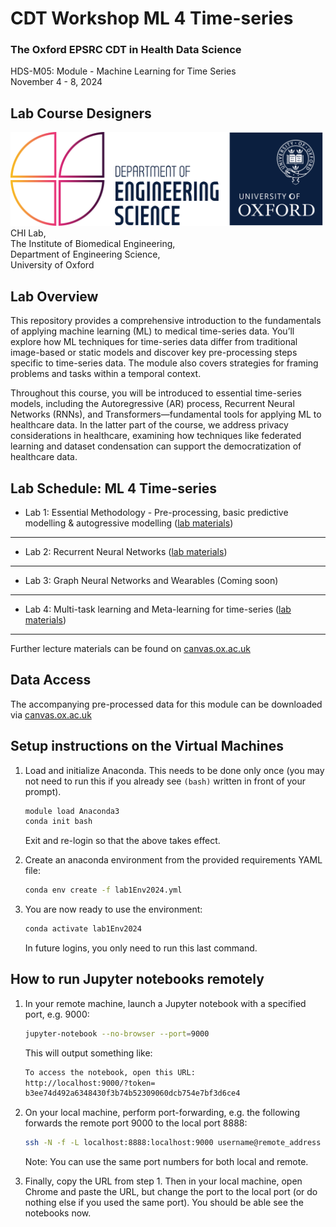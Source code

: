# CDT Workshop ML 4 Time-series
### The Oxford EPSRC CDT in Health Data Science
HDS-M05: Module - Machine Learning for Time Series <br>
November 4 - 8, 2024 <br>


## Lab Course Designers
<!-- ALL-CONTRIBUTORS-LIST:START - Do not remove or modify this section -->
<!-- prettier-ignore-start -->
<!-- markdownlint-disable -->


<!-- markdownlint-restore -->
<!-- prettier-ignore-end -->

<!-- ALL-CONTRIBUTORS-LIST:END -->

<img src="./img/oxford_eng_logo.png" width="500" height="150" />
CHI Lab,<br/>
The Institute of Biomedical Engineering, <br />
Department of Engineering Science,<br />
University of Oxford<br />

## Lab Overview
This repository provides a comprehensive introduction to the fundamentals of applying machine learning (ML) to medical time-series data. You’ll explore how ML techniques for time-series data differ from traditional image-based or static models and discover key pre-processing steps specific to time-series data. The module also covers strategies for framing problems and tasks within a temporal context.

Throughout this course, you will be introduced to essential time-series models, including the Autoregressive (AR) process, Recurrent Neural Networks (RNNs), and Transformers—fundamental tools for applying ML to healthcare data. In the latter part of the course, we address privacy considerations in healthcare, examining how techniques like federated learning and dataset condensation can support the democratization of healthcare data.<br>

## Lab Schedule: ML 4 Time-series
- Lab 1: Essential Methodology - Pre-processing, basic predictive modelling & autogressive modelling ([lab materials](https://github.com/AnshThakur/CDT-TimeSeries/blob/main/labs/lab_1/CDT_ML4timeseries_Lab_1.ipynb))
---
- Lab 2: Recurrent Neural Networks ([lab materials](https://github.com/AnshThakur/CDT-TimeSeries/tree/main/labs/lab_3))
---
- Lab 3: Graph Neural Networks and Wearables (Coming soon)
---
- Lab 4: Multi-task learning and Meta-learning for time-series ([lab materials](https://canvas.ox.ac.uk/courses/151592/files/4943018?))
---
Further lecture materials can be found on
[canvas.ox.ac.uk](https://canvas.ox.ac.uk/courses/268831/pages/hds-m04-module-info-biomedical-time-series-analysis-2024)

## Data Access
The accompanying pre-processed data for this module can be downloaded via 
[canvas.ox.ac.uk](https://canvas.ox.ac.uk/courses/151592/files/4929999?wrap=1)

## Setup instructions on the Virtual Machines
1. Load and initialize Anaconda. This needs to be done only once (you may not need to run this if you already see `(bash)` written in front of your prompt).

   ```bash
   module load Anaconda3
   conda init bash
   ```
   Exit and re-login so that the above takes effect.
3. Create an anaconda environment from the provided requirements YAML file: 
   ```bash
   conda env create -f lab1Env2024.yml
   ```
4. You are now ready to use the environment: 
   ```bash
   conda activate lab1Env2024
   ```
   In future logins, you only need to run this last command.

## How to run Jupyter notebooks remotely

1. In your remote machine, launch a Jupyter notebook with a specified port, e.g. 9000:
   ```bash
   jupyter-notebook --no-browser --port=9000
   ```
   This will output something like:
   ```bash
   To access the notebook, open this URL:
   http://localhost:9000/?token=
   b3ee74d492a6348430f3b74b52309060dcb754e7bf3d6ce4
   ```

1. On your local machine, perform port-forwarding, e.g. the following forwards the remote port 9000 to the local port 8888:
   ```bash
   ssh -N -f -L localhost:8888:localhost:9000 username@remote_address
   ```
   Note: You can use the same port numbers for both local and remote.

1. Finally, copy the URL from step 1. Then in your local machine, open
Chrome and paste the URL, but change the port to the local port (or do nothing else if you used the same port).
You should be able see the notebooks now.



<!-- markdownlint-restore -->
<!-- prettier-ignore-end -->

<!-- ALL-CONTRIBUTORS-LIST:END -->
   



